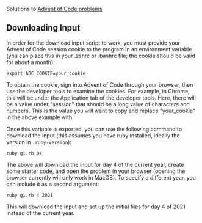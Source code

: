 Solutions to [Advent of Code problems](https://adventofcode.com/)

## Downloading Input

In order for the download input script to work, you must provide your Advent of Code session cookie
to the program in an environment variable (you can place this in your .zshrc or .bashrc file; the
cookie should be valid for about a month):

```console
export AOC_COOKIE=your_cookie
```

To obtain the cookie, sign into Advent of Code through your browser, then use the
developer tools to examine the cookies. For example, in Chrome, this will be under the Application
tab of the developer tools. Here, there will be a value under "session" that should be a long
value of characters and numbers. This is the value you will want to copy and replace "your_cookie" in
the above example with.

Once this variable is exported, you can use the following command to download the input (this assumes you have ruby installed, ideally the version in `.ruby-version`):

```console
ruby gi.rb 04
```

The above will download the input for day 4 of the current year, create some starter code, and open the problem in your browser (opening the browser currently will only work in MacOS). To specify a different year, you can include it as a second argument:

```console
ruby gi.rb 4 2021
```

This will download the input and set up the initial files for day 4 of 2021 instead of the current year.
